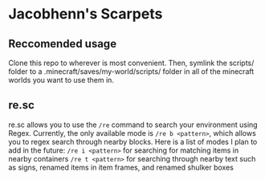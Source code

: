 # Jacobhenn's Scarpets

## Reccomended usage

Clone this repo to wherever is most convenient. Then, symlink the scripts/ folder to a .minecraft/saves/my-world/scripts/ folder in all of the minecraft worlds you want to use them in.

## re.sc

re.sc allows you to use the `/re` command to search your environment using Regex. Currently, the only available mode is `/re b <pattern>`, which allows you to regex search through nearby blocks. Here is a list of modes I plan to add in the future:
`/re i <pattern>` for searching for matching items in nearby containers
`/re t <pattern>` for searching through nearby text such as signs, renamed items in item frames, and renamed shulker boxes
